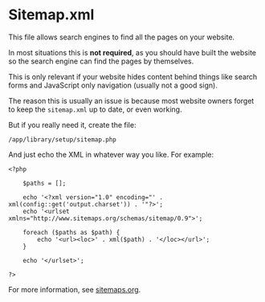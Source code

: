 
# Sitemap.xml

This file allows search engines to find all the pages on your website.

In most situations this is **not required**, as you should have built the website so the search engine can find the pages by themselves.

This is only relevant if your website hides content behind things like search forms and JavaScript only navigation (usually not a good sign).

The reason this is usually an issue is because most website owners forget to keep the `sitemap.xml` up to date, or even working.

But if you really need it, create the file:

	/app/library/setup/sitemap.php

And just echo the XML in whatever way you like. For example:

	<?php

		$paths = [];

		echo '<?xml version="1.0" encoding="' . xml(config::get('output.charset')) . '"?>';
		echo '<urlset xmlns="http://www.sitemaps.org/schemas/sitemap/0.9">';

		foreach ($paths as $path) {
			echo '<url><loc>' . xml($path) . '</loc></url>';
		}

		echo '</urlset>';

	?>

For more information, see [sitemaps.org](http://www.sitemaps.org/).

